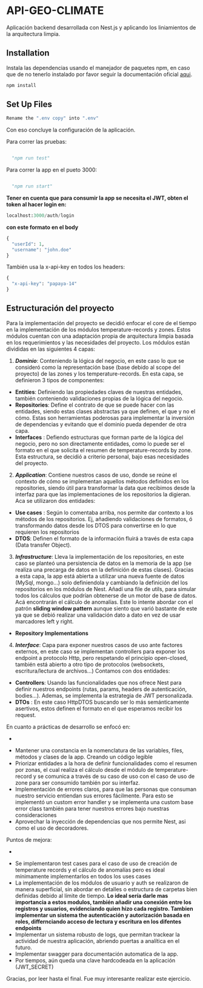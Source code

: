# API-GEO-CLIMATE

Aplicación backend desarrollada con Nest.js y aplicando los liniamientos de la arquitectura limpia.

## Installation

Instala las dependencias usando el manejador de paquetes npm, en caso que de no tenerlo instalado por favor seguir la documentación oficial [aqui](https://docs.npmjs.com/downloading-and-installing-node-js-and-npm).

```bash
npm install
```

## Set Up Files

```python
Rename the ".env copy" into ".env"
```

Con eso concluye la configuración de la aplicación.

Para correr las pruebas:

```python

  "npm run test"

```

Para correr la app en el pueto 3000:

```python

  "npm run start"

```

**Tener en cuenta que para consumir la app se necesita el JWT, obten el token al hacer login en:**

```python
localhost:3000/auth/login
```

**con este formato en el body**

```python
{
  "userId": 1,
  "username": "john.doe"
}
```

También usa la x-api-key en todos los headers:

```python
{
  "x-api-key": "papaya-14"
}
```

## Estructuración del proyecto

Para la implementación del proyecto se decidió enfocar el core de el tiempo en la implementación de los módulos temperature-records y zones. Estos módulos cuentan con una adaptación propia de arquitectura limpia basada en los requerimientos y las necesidades del proyecto. Los módulos están divididas en las siguientes 4 capas:

1. **_Dominio_**: Conteniendo la lógica del negocio, en este caso lo que se consideró como la representación base (base debido al scope del proyecto) de las zones y los temperature-records. En esta capa, se definieron 3 tipos de componentes:

- **Entities**: Definiendo las propiedades claves de nuestras entidades, también conteniendo validaciones propias de la lógica del negocio.
- **Repositories**: Define el contrato de que se puede hacer con las entidades, siendo estas clases abstractas ya que definen, el que y no el cómo. Estas son herramientas poderosas para implementar la inversión de dependencias y evitando que el dominio pueda depender de otra capa.
- **Interfaces** : Defiendo estructuras que forman parte de la lógica del negocio, pero no son directamente entidades, como lo puede ser el formato en el que solicita el resumen de temperature-records by zone. Esta estructura, se decidió a criterio personal, bajo esas necesidades del proyecto.

2. **_Application_**: Contiene nuestros casos de uso, donde se reúne el contexto de cómo se implementan aquellos métodos definidos en los repositories, siendo útil para transformar la data que recibimos desde la interfaz para que las implementaciones de los repositorios la digieran. Aca se utilizaron dos entidades:

- **Use cases** : Según lo comentaba arriba, nos permite dar contexto a los métodos de los repositorios. Ej, añadiendo validaciones de formatos, ó transformando datos desde los DTOS para convertirse en lo que requieren los repositorios
- **DTOS**: Definen el formato de la información fluirá a través de esta capa (Data transfer Object).

3. **_Infrastructure_**: Lleva la implementación de los repositories, en este caso se planteó una persistencia de datos en la memoria de la app (se realiza una precarga de datos en la definición de estas clases). Gracias a esta capa, la app está abierta a utilizar una nueva fuente de datos (MySql, mongo...) solo definiendola y cambiando la definición del los repositorios en los módulos de Nest. Añadí una file de utils, para simular todos los cálculos que podrían obtenerse de un motor de base de datos. Acá encontrarán el cálculo de anomalías. Este lo intente abordar con el patrón **sliding window pattern** aunque siento que varió bastante de este ya que se debió realizar una validación dato a dato en vez de usar marcadores left y right.

- **Repository Implementations**

4. **_Interface_**: Capa para exponer nuestros casos de uso ante factores externos, en este caso se implementan controllers para exponer los endpoint a protocolo Http, pero respetando el principio open-closed, también está abierto a otro tipo de protocolos (websockets, escritura/lectura de archivos...) Contamos con dos entidades:

- **Controllers**: Usando las funcionalidades que nos ofrece Nest para definir nuestros endpoints (rutas, params, headers de autenticación, bodies...). Ademas, se implementa la estrategia de JWT personalizada.
- **DTOs** : En este caso HttpDTOS buscando ser lo más semánticamente asertivos, estos definen el formato en el que esperamos recibir los request.

En cuanto a prácticas de desarrollo se enfocó en:

-

* Mantener una constancia en la nomenclatura de las variables, files, métodos y clases de la app. Creando un código legible
* Priorizar entidades a la hora de definir funcionalidades como el resumen por zonas, el cual realiza el cálculo desde el módulo de temperature-record y se comunica a través de su caso de uso con el caso de uso de zone para ser consumido también por su interfaz.
* Implementación de errores claros, para que las personas que consuman nuestro servicio entiendan sus errores fácilmente. Para esto se implementó un custom error handler y se implementa una custom base error class también para tener nuestros errores bajo nuestras consideraciones
* Aprovechar la inyección de dependencias que nos permite Nest, asi como el uso de decoradores.

Puntos de mejora:

-

* Se implementaron test cases para el caso de uso de creación de temperature records y el cálculo de anomalías pero es ideal mínimamente implementarlos en todos los uses cases
* La implementación de los módulos de usuario y auth se realizaron de manera superficial, sin abordar en detalles o estructura de carpetas bien definidas debido al límite de tiempo. **Lo ideal sería darle mas importancia a estos modulos, también añadir una conexión entre los registros y usuarios, evidenciando quien hizo cada registro. Tambien implementar un sistema the autenticación y autorización basada en roles, differnciando acceso de lectura y escritura en los difentes endpoints**
* Implementar un sistema robusto de logs, que permitan trackear la actividad de nuestra aplicación, abriendo puertas a analítica en el futuro.
* Implementar swagger para documentación automatica de la app.
* Por tiempos, aún queda una clave hardcodeada en la aplicación (JWT_SECRET)

Gracias, por leer hasta el final. Fue muy interesante realizar este ejercicio.
